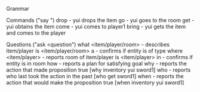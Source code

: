 Grammar

Commands ("say <command>")
drop <item> - yui drops the item
go <room> - yui goes to the room
get <item> - yui obtains the item
come - yui comes to player1
bring <item> - yui gets the item and comes to the player

Questions ("ask <question")
what <item/player/room> - describes item/player
is <item/player/room> a <type> - confirms if entity is of type
where <item/player> - reports room of item/player
is <item/player> in <room> - confirms if entity is in room
how <goal> - reports a plan for satisfying goal
why <proposition> - reports the action that made proposition true [why inventory yui sword1]
who <action> - reports who last took the action in the past [who get sword1]
when <proposition> - reports the action that would make the proposition true [when inventory yui sword1]